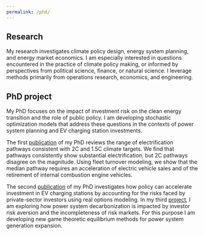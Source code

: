 ```yaml
---
permalink: /phd/
---
```


## Research

My research investigates climate policy design, energy system planning, and energy market economics. I am especially interested in questions encountered in the practice of climate policy making, or informed by perspectives from political science, finance, or natural science. I leverage methods primarily from operations research, economics, and engineering. 

## PhD project

My PhD focuses on the impact of investment risk on the clean energy transition and the role of public policy. I am developing stochastic optimization models that address these questions in the contexts of power system planning and EV charging station investments. 

The first [publication](https://onlinelibrary.wiley.com/doi/10.1002/9783527831425.ch8) of my PhD reviews the range of electrification pathways consistent with 2C and 1.5C climate targets. We find that pathways consistently show substantial electrification, but 2C pathways disagree on the magnitude. Using fleet turnover modeling, we show that the median pathway requires an acceleration of electric vehicle sales and of the retirement of internal combustion engine vehicles. 

The second [publication](https://www.sciencedirect.com/science/article/pii/S0301421523002884) of my PhD investigates how policy can accelerate investment in EV charging stations by accounting for the risks faced by private-sector investors using real options modeling. In my third [project](https://ceepr.mit.edu/workingpaper/consequences-of-the-missing-risk-market-problem-for-power-system-emissions/), I am exploring how power system decarbonization is impacted by investor risk aversion and the incompleteness of risk markets. For this purpose I am developing new game theoretic equilibrium methods for power system generation expansion.
